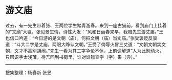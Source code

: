 # 游文庙

过去，有一先生带着张、王两位学生踏青游春。来到一座古猫前，看到庙门上挂着的“文廟”大匾，张见景生情，诗性大发：“风和日丽春来早，我陪先生游丈庙。”王也信口吟道：“今日游的是文朝（庙），何把文朝（庙）当丈庙。”张受褒贬反驳道：“斗大二字是丈庙，两眼大睁认文朝。”王受了侮辱火冒三丈道：“文朝文朝实文朝，文才不高别胡闹。”先生一看为其二字争论不休，上前调解道“人为此别动火，只因识字太浅薄，待吾回到书房里，谁对谁错查宇（字）果（典）。”

---

搜集整理：杨春新 张昱
